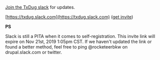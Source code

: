 [Join the TxDug slack](https://join.slack.com/t/txdug/shared_invite/enQtODA0OTc1ODQ4MzY4LWFkYjMyNTBjMTUyYzlkZjc3YTNlMmExNjQ1N2NiODYzZjFhMzhjNmYzM2NmNDgzNzY5MWU4YjYzNTY3MGMwMDA) for updates.

[https://txdug.slack.com](https://txdug.slack.com) ([get invite](https://join.slack.com/t/txdug/shared_invite/enQtODA0OTc1ODQ4MzY4LWFkYjMyNTBjMTUyYzlkZjc3YTNlMmExNjQ1N2NiODYzZjFhMzhjNmYzM2NmNDgzNzY5MWU4YjYzNTY3MGMwMDA))

**PS**

Slack is still a PITA when it comes to self-registration. This invite link will expire on Nov 21st, 2019 1:05pm CST. If we haven't updated the link or found a better method, feel free to ping @rocketeerbkw on drupal.slack.com or twitter.
